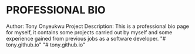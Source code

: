 # PROFESSIONAL BIO  
Author: Tony Onyeukwu
Project Description: This is a professional bio page for myself, it contains some projects carried out by myself and some experience gained from previous jobs as a software developer.
"# tony.github.io" 
"# tony.github.io" 
